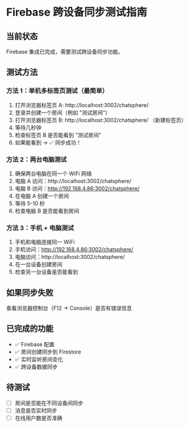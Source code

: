 # Firebase 跨设备同步测试指南

## 当前状态
Firebase 集成已完成，需要测试跨设备同步功能。

## 测试方法

### 方法 1：单机多标签页测试（最简单）
1. 打开浏览器标签页 A: http://localhost:3002/chatsphere/
2. 登录并创建一个房间（例如 "测试房间"）
3. 打开浏览器标签页 B: http://localhost:3002/chatsphere/ （新建标签页）
4. 等待几秒钟
5. 检查标签页 B 是否能看到 "测试房间"
6. 如果能看到 → ✅ 同步成功！

### 方法 2：两台电脑测试
1. 确保两台电脑在同一个 WiFi 网络
2. 电脑 A 访问：http://localhost:3002/chatsphere/
3. 电脑 B 访问：http://192.168.4.86:3002/chatsphere/
4. 在电脑 A 创建一个房间
5. 等待 5-10 秒
6. 检查电脑 B 是否能看到房间

### 方法 3：手机 + 电脑测试
1. 手机和电脑连接同一 WiFi
2. 手机访问：http://192.168.4.86:3002/chatsphere/
3. 电脑访问：http://localhost:3002/chatsphere/
4. 在一台设备创建房间
5. 检查另一台设备是否能看到

## 如果同步失败
查看浏览器控制台（F12 → Console）是否有错误信息

## 已完成的功能
- ✅ Firebase 配置
- ✅ 房间创建同步到 Firestore
- ✅ 实时监听房间变化
- ✅ 跨设备数据同步

## 待测试
- [ ] 房间是否能在不同设备间同步
- [ ] 消息是否实时同步
- [ ] 在线用户数是否准确
